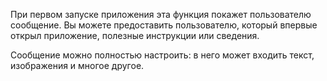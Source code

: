 ﻿При первом запуске приложения эта функция покажет пользователю сообщение. Вы можете предоставить пользователю, который впервые открыл приложение, полезные инструкции или сведения.

Сообщение можно полностью настроить: в него может входить текст, изображения и многое другое.
